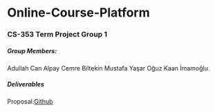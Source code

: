 # Online-Course-Platform
### CS-353 Term Project Group 1

##### Group Members:
Adullah Can Alpay
Cemre Biltekin
Mustafa Yaşar
Oğuz Kaan İmamoğlu


##### Deliverables

Proposal:[Github](https://github.com/OguzKaanImamoglu/Online-Course-Platform/raw/main/hw1_spring21%20(1).pdf)

